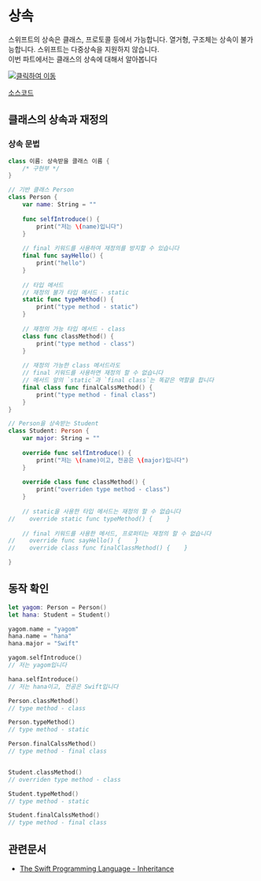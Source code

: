 # 상속

스위프트의 상속은 클래스, 프로토콜 등에서 가능합니다. 열거형, 구조체는 상속이 불가능합니다. 스위프트는 다중상속을 지원하지 않습니다.   
이번 파트에서는 클래스의 상속에 대해서 알아봅니다


[![클릭하여 이동](http://img.youtube.com/vi/T60mxyxxdys/0.jpg)](http://www.youtube.com/watch?v=T60mxyxxdys "inheritance")

[소스코드](inheritance.swift)


## 클래스의 상속과 재정의

### 상속 문법

```swift
class 이름: 상속받을 클래스 이름 {
    /* 구현부 */
}
```

```swift
// 기반 클래스 Person
class Person {
    var name: String = ""
    
    func selfIntroduce() {
        print("저는 \(name)입니다")
    }
    
    // final 키워드를 사용하여 재정의를 방지할 수 있습니다
    final func sayHello() {
        print("hello")
    }
    
    // 타입 메서드
    // 재정의 불가 타입 메서드 - static
    static func typeMethod() {
        print("type method - static")
    }
    
    // 재정의 가능 타입 메서드 - class
    class func classMethod() {
        print("type method - class")
    }
    
    // 재정의 가능한 class 메서드라도 
    // final 키워드를 사용하면 재정의 할 수 없습니다
    // 메서드 앞의 `static`과 `final class`는 똑같은 역할을 합니다
    final class func finalCalssMethod() {
        print("type method - final class")
    }
}

// Person을 상속받는 Student
class Student: Person {
    var major: String = ""
    
    override func selfIntroduce() {
        print("저는 \(name)이고, 전공은 \(major)입니다")
    }
    
    override class func classMethod() {
        print("overriden type method - class")
    }
    
    // static을 사용한 타입 메서드는 재정의 할 수 없습니다
//    override static func typeMethod() {    }
    
    // final 키워드를 사용한 메서드, 프로퍼티는 재정의 할 수 없습니다
//    override func sayHello() {    }
//    override class func finalClassMethod() {    }

}

```

## 동작 확인

```swift
let yagom: Person = Person()
let hana: Student = Student()

yagom.name = "yagom"
hana.name = "hana"
hana.major = "Swift"

yagom.selfIntroduce()
// 저는 yagom입니다

hana.selfIntroduce()
// 저는 hana이고, 전공은 Swift입니다

Person.classMethod()
// type method - class

Person.typeMethod()
// type method - static

Person.finalCalssMethod()
// type method - final class


Student.classMethod()
// overriden type method - class

Student.typeMethod()
// type method - static

Student.finalCalssMethod()
// type method - final class
```


## 관련문서

* [The Swift Programming Language - Inheritance](https://developer.apple.com/library/content/documentation/Swift/Conceptual/Swift_Programming_Language/Inheritance.html)
